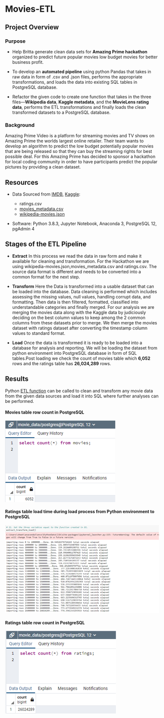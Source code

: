 # Movies-ETL

## Project Overview

### Purpose

- Help Britta generate clean data sets for **Amazing Prime hackathon** organized to predict future popular movies low budget movies for better business profit.

- To develop an **automated pipeline** using python Pandas that takes in raw data in form of .csv and .json files, performs the appropriate transformations, and loads the data into existing SQL tables in PostgreSQL database. 

- Refactor the given code to create one function that takes in the three files—**Wikipedia data**, **Kaggle metadata**, and the **MovieLens rating data**, performs the ETL transformations and finally loads the clean transformed datasets to a PostgreSQL database.


### Background
Amazing Prime Video is a platform for streaming movies and TV shows on Amazing Prime the worlds largest online retailer. 
Their team wants to develop an algorithm to predict the low budget potentially popular movies that are being released so that they can buy the streaming rights for best possible deal. For this Amazing Prime has decided to sponsor a hackathon  for local coding community in order to have participants predict the popular pictures by providing a clean dataset.

## Resources
- Data Sourced from [IMDB](https://developer.imdb.com/?ref=ft_ds), [Kaggle](https://www.kaggle.com/):
  -  ratings.csv
  -  [movies_metadata.csv](https://github.com/Sheetaltkr/Movies-ETL/blob/main/Challenge/Resources/movies_metadata.zip) 
  -  [wikipedia-movies.json](https://github.com/Sheetaltkr/Movies-ETL/blob/main/Challenge/Resources/wikipedia-movies.json)
               
 - Software: Python 3.8.3, Jupyter Notebook, Anaconda 3, PostgreSQL 12, pgAdmin 4

## Stages of the ETL Pipeline

- **Extract**
  In this process we read the data in raw form and make it available for cleaning and transformation. For the Hackathon we are using wikipedia-movies.json,movies_metadata.csv     and ratings.csv. The source data format is different and needs to be converted into a common format for the next step.

- **Transform**
  Here the Data is transformed into a usable dataset that can be loaded into the database.  Data cleaning is performed which includes assessing the missing values, null values,   handling corrupt data, and formatting.  Then data is then  filtered, formatted, classified into understandable categories and finally merged. For our analysis we are merging     the movies data along with the Kaggle data by judiciously deciding on the best column values to keep among the 2 common columns from these datasets prior to merge. We then       merge the movies dataset with ratings dataset after converting the timestamp column values to standard format. 

- **Load**
  Once the data is transformed it is ready to be loaded into a database for analysis and reporting. We will be loading the dataset from python environment into PostgreSQL database in form of SQL tables.Post loading we check the count of movies table which **6,052** rows and the ratings table has **26,024,289** rows.

## Results
 Python [ETL function](https://github.com/Sheetaltkr/Movies-ETL/blob/main/Challenge/ETL_create_database.ipynb) can be called to clean and transform any movie data from the given data sources and load it into SQL where further analyses can be performed.  

#### Movies table row count in PostgreSQL 
![movies table](https://github.com/Sheetaltkr/Movies-ETL/blob/main/Challenge/Resources/movies_query.png)

#### Ratings table load time during load process from Python environment to PostgreSQL 
![ratings table_load](https://github.com/Sheetaltkr/Movies-ETL/blob/main/Challenge/Resources/ratings_loadtime.png)

#### Ratings table row count in PostgreSQL 
![ratings table](https://github.com/Sheetaltkr/Movies-ETL/blob/main/Challenge/Resources/ratings_query.png)

